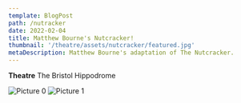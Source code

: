 ```yaml
---
template: BlogPost
path: /nutracker
date: 2022-02-04
title: Matthew Bourne's Nutcracker!
thumbnail: '/theatre/assets/nutcracker/featured.jpg'
metaDescription: Matthew Bourne's adaptation of The Nutcracker.
---
```


**Theatre**      The Bristol Hippodrome




![Picture 0](/theatre/assets/nutcracker/nutcracker1.jpg)
![Picture 1](/theatre/assets/nutcracker/nutcracker2.jpg)
